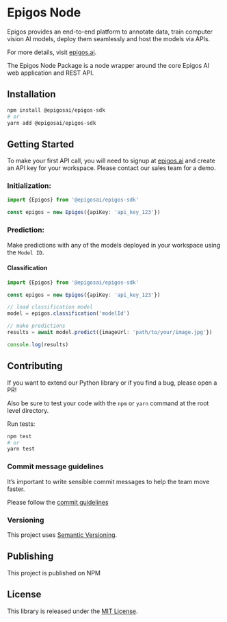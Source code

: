 # Epigos Node

Epigos provides an end-to-end platform to annotate data, train computer vision AI models,
deploy them seamlessly and host the models via APIs.

For more details, visit [epigos.ai](https://epigos.ai).

The Epigos Node Package is a node wrapper around the core Epigos AI web application and REST API.

## Installation

```bash
npm install @epigosai/epigos-sdk
# or
yarn add @epigosai/epigos-sdk
```

## Getting Started

To make your first API call, you will need to signup at [epigos.ai](https://epigos.ai) and create an
API key for your workspace. Please contact our sales team for a demo.

### Initialization:

```ts
import {Epigos} from '@epigosai/epigos-sdk'

const epigos = new Epigos({apiKey: 'api_key_123'})
```

### Prediction:

Make predictions with any of the models deployed in your workspace using the `Model ID`.

#### Classification

```ts
import {Epigos} from '@epigosai/epigos-sdk'

const epigos = new Epigos({apiKey: 'api_key_123'})

// load classification model
model = epigos.classification('modelId')

// make predictions
results = await model.predict({imageUrl: 'path/to/your/image.jpg'})

console.log(results)
```

## Contributing

If you want to extend our Python library or if you find a bug, please open a PR!

Also be sure to test your code with the `npm` or `yarn` command at the root level directory.

Run tests:

```bash
npm test
# or
yarn test
```

### Commit message guidelines

It’s important to write sensible commit messages to help the team move faster.

Please follow the [commit guidelines](https://www.conventionalcommits.org/en/v1.0.0/)

### Versioning

This project uses [Semantic Versioning](https://semver.org/).

## Publishing

This project is published on NPM

## License

This library is released under the [MIT License](LICENSE).
